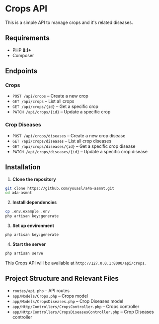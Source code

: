 # Crops API

This is a simple API to manage crops and it's related diseases.

## Requirements

* PHP **8.1+**
* Composer

## Endpoints

### Crops

* `POST /api/crops` – Create a new crop
* `GET /api/crops` – List all crops
* `GET /api/crops/{id}` – Get a specific crop
* `PATCH /api/crops/{id}` – Update a specific crop

### Crop Diseases

* `POST /api/crops/diseases` – Create a new crop disease
* `GET /api/crops/diseases` – List all crop diseases
* `GET /api/crops/diseases/{id}` – Get a specific crop disease
* `PATCH /api/crops/diseases/{id}` – Update a specific crop disease

## Installation

1. **Clone the repository**

```bash
git clone https://github.com/youasl/a4a-asmnt.git
cd a4a-asmnt
```

2. **Install dependencies**

```bash
cp .env.example .env
php artisan key:generate
```

3. **Set up environment**

```bash
php artisan key:generate
```

4. **Start the server**

```bash
php artisan serve
```

This Crops API will be available at `http://127.0.0.1:8000/api/crops`.

## Project Structure and Relevant Files

* `routes/api.php` – API routes
* `app/Models/Crops.php` – Crops model
* `app/Models/CropsDiseases.php` – Crop Diseases model
* `app/Http/Controllers/CropsController.php` – Crops controller
* `app/Http/Controllers/CropsDiseasesController.php` – Crop Diseases controller

